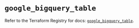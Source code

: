 # `google_bigquery_table`

Refer to the Terraform Registry for docs: [`google_bigquery_table`](https://registry.terraform.io/providers/hashicorp/google/5.12.0/docs/resources/bigquery_table).
